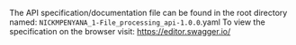 The API specification/documentation file can be found in the root directory named: `NICKMPENYANA_1-File_processing_api-1.0.0`.yaml
To view the specification on the browser visit: https://editor.swagger.io/